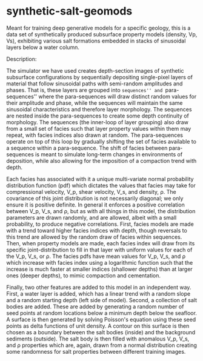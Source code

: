# synthetic-salt-geomods
Meant for training deep generative models for a specific geology, this is a data set of synthetically produced subsurface property models (density, Vp, Vs), exhibiting various salt formations embedded in stacks of sinusoidal layers below a water column.

Description:

The simulator we have used creates depth-section images of synthetic subsurface configurations by sequentially depositing single-pixel layers of material that follow sinusoidal paths with semi-random amplitudes and phases. That is, these layers are grouped into ``sequences'' and ``para-sequences'' where the para-sequences will draw distinct random values for their amplitude and phase, while the sequences will maintain the same sinusoidal characteristics and therefore layer morphology. The sequences are nested inside the para-sequences to create some depth continuity of morphology. The sequences (the inner-loop of layer grouping) also draw from a small set of facies such that layer property values within them may repeat, with facies indices also drawn at random. The para-sequences operate on top of this loop by gradually shifting the set of facies available to a sequence within a para-sequence. The shift of facies between para-sequences is meant to simulate long-term changes in environments of deposition, while also allowing for the imposition of a compaction trend with depth. 

Each facies has associated with it a unique multi-variate normal probability distribution function (pdf) which dictates the values that facies may take for compressional velocity, V_p, shear velocity, V_s, and density, ρ. The covariance of this joint distribution is not necessarily diagonal; we only ensure it is positive definite. In general it enforces a positive correlation between V_p, V_s, and ρ, but as with all things in this model, the distribution parameters are drawn randomly, and are allowed, albeit with a small probability, to produce negative correlations. First, facies models are made with a trend toward higher facies indices with depth, though reversals to this trend are allowed by the random draw of facies within sequences. Then, when property models are made, each facies index will draw from its specific joint-distribution to fill in that layer with uniform values for each of the V_p, V_s, or ρ. The facies pdfs have mean values for V_p, V_s, and ρ which increase with facies index using a logarithmic function such that the increase is much faster at smaller indices (shallower depths) than at larger ones (deeper depths), to mimic compaction and cementation.

Finally, two other features are added to this model in an independent way. First, a water layer is added, which has a linear trend with a random slope and a random starting depth (left side of model). Second, a collection of salt bodies are added. These are added by generating a random number of seed points at random locations below a minimum depth below the seafloor. A surface is then generated by solving Poisson's equation using these seed points as delta functions of unit density. A contour on this surface is then chosen as a boundary between the salt bodies (inside) and the background sediments (outside). The salt body is then filled with anomalous V_p, V_s, and ρ properties which are, again, drawn from a normal distribution creating some randomness for salt properties between different training images.
